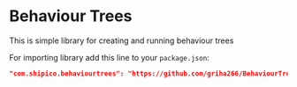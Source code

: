 # Behaviour Trees

This is simple library for creating and running behaviour trees

For importing library add this line to your `package.json`:

``` json
"com.shipico.behaviourtrees": "https://github.com/griha266/BehaviourTrees.git",
```
